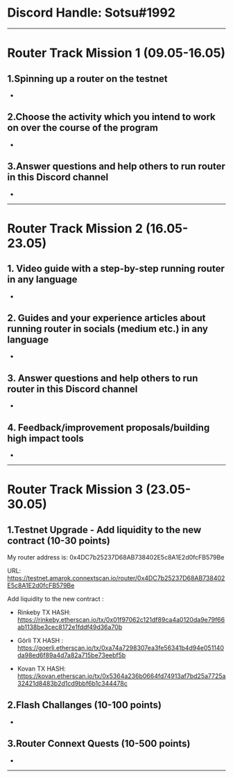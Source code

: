 # Discord Handle: Sotsu#1992

********
# Router Track Mission 1 (09.05-16.05)

## 1.Spinning up a router on the testnet
-

## 2.Choose the activity which you intend to work on over the course of the program
-

## 3.Answer questions and help others to run router in this Discord channel
-

********
# Router Track Mission 2 (16.05-23.05)

## 1. Video guide with a step-by-step running router in any language
-

## 2. Guides and your experience articles about running router in socials (medium etc.) in any language
-

## 3. Answer questions and help others to run router in this Discord channel
-

## 4. Feedback/improvement proposals/building high impact tools 
-

********
# Router Track Mission 3 (23.05-30.05)

## 1.Testnet Upgrade - Add liquidity to the new contract (10-30 points)

My router address is: 0x4DC7b25237D68AB738402E5c8A1E2d0fcFB579Be

URL: https://testnet.amarok.connextscan.io/router/0x4DC7b25237D68AB738402E5c8A1E2d0fcFB579Be

Add liquidity to the new contract : 

- Rinkeby TX HASH: https://rinkeby.etherscan.io/tx/0x01f97062c121df89ca4a0120da9e79f66ab1138be3cec8172e1fddf49d36a70b

- Görli TX HASH : https://goerli.etherscan.io/tx/0xa74a7298307ea3fe56341b4d94e051140da98ed6f89a4d7a82a715be73eebf5b

- Kovan TX HASH: https://kovan.etherscan.io/tx/0x5364a236b0664fd74913af7bd25a7725a32421d8483b2d1cd9bbf6b1c344478c


## 2.Flash Challanges (10-100 points)
-

## 3.Router Connext Quests (10-500 points)
-

********